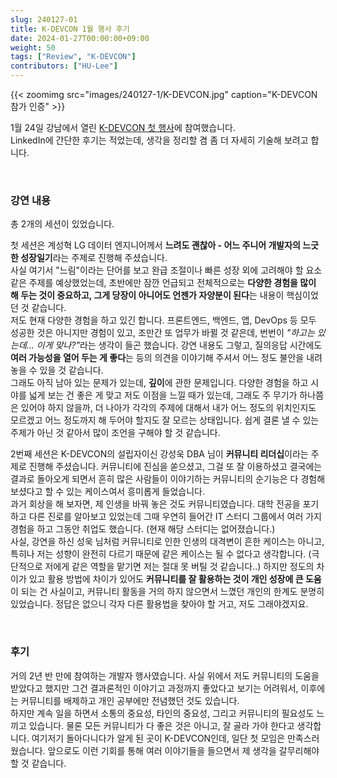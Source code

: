 ```yaml
---
slug: 240127-01
title: K-DEVCON 1월 행사 후기
date: 2024-01-27T00:00:00+09:00
weight: 50
tags: ["Review", "K-DEVCON"]
contributors: ["HU-Lee"]
---
```


{{< zoomimg src="images/240127-1/K-DEVCON.jpg" caption="K-DEVCON 참가 인증" >}}

1월 24일 강남에서 열린 [K-DEVCON 첫 행사][k-devcon]에 참여했습니다.  
LinkedIn에 간단한 후기는 적었는데, 생각을 정리할 겸 좀 더 자세히 기술해 보려고 합니다.

<br>

### 강연 내용

총 2개의 세션이 있었습니다.

첫 세션은 계성혁 LG 데이터 엔지니어께서 **느려도 괜찮아 - 어느 주니어 개발자의 느긋한 성장일기**라는 주제로 진행해 주셨습니다.  
사실 여기서 "느림"이라는 단어를 보고 완급 조절이나 빠른 성장 외에 고려해야 할 요소 같은 주제를 예상했었는데, 초반에만 잠깐 언급되고 전체적으로는 **다양한 경험을 많이 해 두는 것이 중요하고, 그게 당장이 아니어도 언젠가 자양분이 된다**는 내용이 핵심이었던 것 같습니다.  
저도 현재 다양한 경험을 하고 있긴 합니다. 프론트엔드, 백엔드, 앱, DevOps 등 모두 성공한 것은 아니지만 경험이 있고, 조만간 또 업무가 바뀔 것 같은데, 번번이 <i>"하고는 있는데... 이게 맞나?"</i>라는 생각이 들곤 했습니다. 강연 내용도 그렇고, 질의응답 시간에도 **여러 가능성을 열어 두는 게 좋다**는 등의 의견을 이야기해 주셔서 어느 정도 불안을 내려놓을 수 있을 것 같습니다.  
그래도 아직 남아 있는 문제가 있는데, **깊이**에 관한 문제입니다. 다양한 경험을 하고 시야를 넓게 보는 건 좋은 게 맞고 저도 이점을 느낄 때가 있는데, 그래도 주 무기가 하나쯤은 있어야 하지 않을까, 더 나아가 각각의 주제에 대해서 내가 어느 정도의 위치인지도 모르겠고 어느 정도까지 해 두어야 할지도 잘 모르는 상태입니다. 쉽게 결론 낼 수 있는 주제가 아닌 것 같아서 많이 조언을 구해야 할 것 같습니다.

2번째 세션은 K-DEVCON의 설립자이신 강성욱 DBA 님이 **커뮤니티 리더십**이라는 주제로 진행해 주셨습니다. 커뮤니티에 진심을 쏟으셨고, 그걸 또 잘 이용하셨고 결국에는 결과로 돌아오게 되면서 흔히 많은 사람들이 이야기하는 커뮤니티의 순기능은 다 경험해 보셨다고 할 수 있는 케이스여서 흥미롭게 들었습니다.  
과거 회상을 해 보자면, 제 인생을 바꿔 놓은 것도 커뮤니티였습니다. 대학 전공을 포기하고 다른 진로를 알아보고 있었는데 그때 우연히 들어간 IT 스터디 그룹에서 여러 가지 경험을 하고 그동안 취업도 했습니다. (현재 해당 스터디는 없어졌습니다.)  
사실, 강연을 하신 성욱 님처럼 커뮤니티로 인한 인생의 대격변이 흔한 케이스는 아니고, 특히나 저는 성향이 완전히 다르기 때문에 같은 케이스는 될 수 없다고 생각합니다. (극단적으로 저에게 같은 역할을 맡기면 저는 절대 못 버틸 것 같습니다..) 하지만 정도의 차이가 있고 활용 방법에 차이가 있어도 **커뮤니티를 잘 활용하는 것이 개인 성장에 큰 도움**이 되는 건 사실이고, 커뮤니티 활동을 거의 하지 않으면서 느꼈던 개인의 한계도 분명히 있었습니다. 정답은 없으니 각자 다른 활용법을 찾아야 할 거고, 저도 그래야겠지요.

<br>

### 후기

거의 2년 반 만에 참여하는 개발자 행사였습니다. 사실 위에서 저도 커뮤니티의 도움을 받았다고 했지만 그건 결과론적인 이야기고 과정까지 좋았다고 보기는 어려워서, 이후에는 커뮤니티를 배제하고 개인 공부에만 전념했던 것도 있습니다.  
하지만 계속 일을 하면서 소통의 중요성, 타인의 중요성, 그리고 커뮤니티의 필요성도 느끼고 있습니다. 물론 모든 커뮤니티가 다 좋은 것은 아니고, 잘 골라 가야 한다고 생각합니다. 여기저기 돌아다니다가 알게 된 곳이 K-DEVCON인데, 일단 첫 모임은 만족스러웠습니다. 앞으로도 이런 기회를 통해 여러 이야기들을 들으면서 제 생각을 갈무리해야 할 것 같습니다.

[k-devcon]: https://k-devcon.tistory.com/entry/Event-2024-01-24-K-DEVCON-서울일월엔-신장개업
